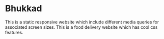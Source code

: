 # Bhukkad
This is a static responsive website which include different media queries 
for associated screen sizes.
This is a food delivery website which has cool css features.
